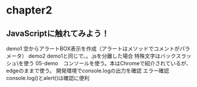 # chapter2
## JavaScriptに触れてみよう！
demo1 空からアラートBOX表示を作成（アラートはメソッドでコメントがパラメータ）
demo2 demo1と同じで、。.jsを分離した場合
    特殊文字はバックスラッシュ\を使う
05-demo　コンソールを使う。本はChromeで紹介されているが、edgeのままで使う。
    開発環境でconsole.logの出力を確認
    エラー確認
    console.log()とalert()は確認に便利
